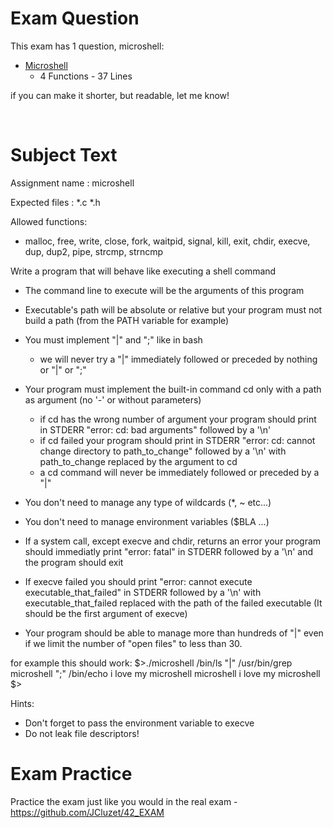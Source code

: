 # Exam Question

This exam has 1 question, microshell:

- [Microshell](https://github.com/pasqualerossi/42-School-Exam-Rank-04/blob/main/microshell.c) 
  - 4 Functions - 37 Lines

if you can make it shorter, but readable, let me know!

<br>

# Subject Text

Assignment name  : microshell

Expected files   : *.c *.h

Allowed functions: 
- malloc, free, write, close, fork, waitpid, signal, kill, exit, chdir, execve, dup, dup2, pipe, strcmp, strncmp

Write a program that will behave like executing a shell command

- The command line to execute will be the arguments of this program

- Executable's path will be absolute or relative but your program must not build a path (from the PATH variable for example)

- You must implement "|" and ";" like in bash
	- we will never try a "|" immediately followed or preceded by nothing or "|" or ";"

- Your program must implement the built-in command cd only with a path as argument (no '-' or without parameters)
	- if cd has the wrong number of argument your program should print in STDERR "error: cd: bad arguments" followed by a '\n'
	- if cd failed your program should print in STDERR "error: cd: cannot change directory to path_to_change" followed by a '\n' with path_to_change replaced by the argument to cd
	- a cd command will never be immediately followed or preceded by a "|"

- You don't need to manage any type of wildcards (*, ~ etc...)
- You don't need to manage environment variables ($BLA ...)

- If a system call, except execve and chdir, returns an error your program should immediatly print "error: fatal" in STDERR followed by a '\n' and the program should exit

- If execve failed you should print "error: cannot execute executable_that_failed" in STDERR followed by a '\n' with executable_that_failed replaced with the path of the failed executable (It should be the first argument of execve)

- Your program should be able to manage more than hundreds of "|" even if we limit the number of "open files" to less than 30.

for example this should work:
$>./microshell /bin/ls "|" /usr/bin/grep microshell ";" /bin/echo i love my microshell
microshell
i love my microshell
$>

Hints:
- Don't forget to pass the environment variable to execve
- Do not leak file descriptors!

# Exam Practice

Practice the exam just like you would in the real exam - https://github.com/JCluzet/42_EXAM
